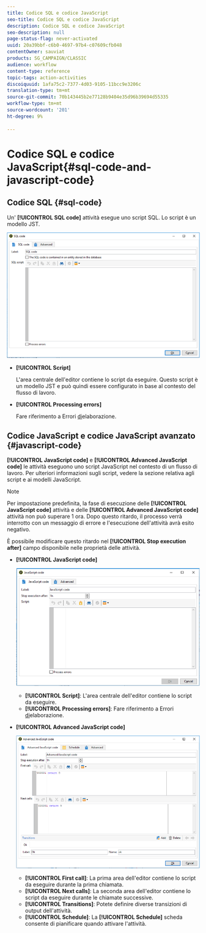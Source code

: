 ```yaml
---
title: Codice SQL e codice JavaScript
seo-title: Codice SQL e codice JavaScript
description: Codice SQL e codice JavaScript
seo-description: null
page-status-flag: never-activated
uuid: 20a39bbf-c6b0-4697-97b4-c07609cfb048
contentOwner: sauviat
products: SG_CAMPAIGN/CLASSIC
audience: workflow
content-type: reference
topic-tags: action-activities
discoiquuid: 1afa75c2-7377-4d03-9105-11bcc9e3206c
translation-type: tm+mt
source-git-commit: 70b143445b2e77128b9404e35d96b39694d55335
workflow-type: tm+mt
source-wordcount: '201'
ht-degree: 9%

---
```



# Codice SQL e codice JavaScript{#sql-code-and-javascript-code}

## Codice SQL {#sql-code}

Un&#39; **[!UICONTROL SQL code]** attività esegue uno script SQL. Lo script è un modello JST.

![](assets/sql_code.png)

* **[!UICONTROL Script]**

   L&#39;area centrale dell&#39;editor contiene lo script da eseguire. Questo script è un modello JST e può quindi essere configurato in base al contesto del flusso di lavoro.

* **[!UICONTROL Processing errors]**

   Fare riferimento a Errori [di](../../workflow/using/monitoring-workflow-execution.md#processing-errors)elaborazione.

## Codice JavaScript e codice JavaScript avanzato {#javascript-code}

**[!UICONTROL JavaScript code]** e **[!UICONTROL Advanced JavaScript code]** le attività eseguono uno script JavaScript nel contesto di un flusso di lavoro. Per ulteriori informazioni sugli script, vedere la sezione relativa agli script e ai modelli [](../../workflow/using/javascript-scripts-and-templates.md) JavaScript.

>[!NOTE]
>
>Per impostazione predefinita, la fase di esecuzione delle **[!UICONTROL JavaScript code]** attività e delle **[!UICONTROL Advanced JavaScript code]** attività non può superare 1 ora. Dopo questo ritardo, il processo verrà interrotto con un messaggio di errore e l&#39;esecuzione dell&#39;attività avrà esito negativo.
>
>È possibile modificare questo ritardo nel **[!UICONTROL Stop execution after]** campo disponibile nelle proprietà delle attività.

* **[!UICONTROL JavaScript code]**

   ![](assets/javascript_code.png)

   * **[!UICONTROL Script]**: L&#39;area centrale dell&#39;editor contiene lo script da eseguire.
   * **[!UICONTROL Processing errors]**: Fare riferimento a Errori [di](../../workflow/using/monitoring-workflow-execution.md#processing-errors)elaborazione.

* **[!UICONTROL Advanced JavaScript code]**

   ![](assets/advanced_javascript_code.png)

   * **[!UICONTROL First call]**: La prima area dell&#39;editor contiene lo script da eseguire durante la prima chiamata.
   * **[!UICONTROL Next calls]**: La seconda area dell&#39;editor contiene lo script da eseguire durante le chiamate successive.
   * **[!UICONTROL Transitions]**: Potete definire diverse transizioni di output dell&#39;attività.
   * **[!UICONTROL Schedule]**: La **[!UICONTROL Schedule]** scheda consente di pianificare quando attivare l&#39;attività.
